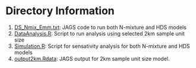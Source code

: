 # Directory Information
1. [DS_Nmix_Emm.txt](DS_Nmix_Emm.txt): JAGS code to run both N-mixture and HDS models  
2. [DataAnalysis.R](DataAnalysis.R): Script to run analysis using selected 2km sample unit size  
3. [Simulation.R](Simulation.R): Script for sensativity analysis for both N-mixture and HDS models  
4. [output2km.Rdata](output2km.Rdata): JAGS output for 2km sample unit size model.